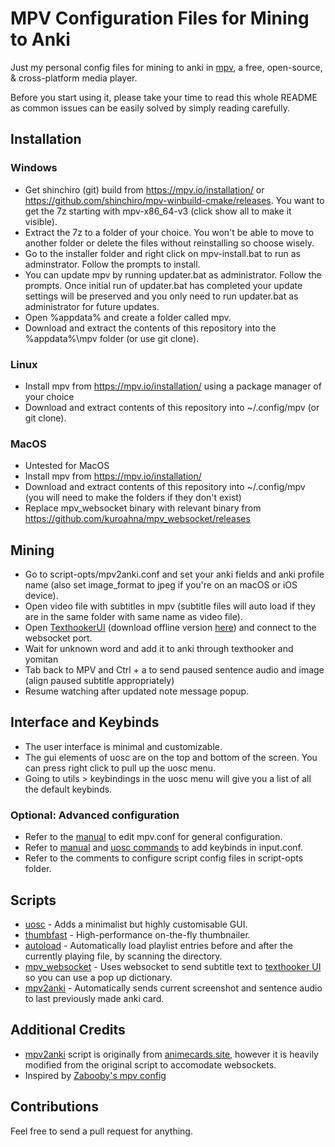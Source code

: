 # MPV Configuration Files for Mining to Anki
Just my personal config files for mining to anki in [mpv](https://mpv.io/), a free, open-source, & cross-platform media player. 

Before you start using it, please take your time to read this whole README as common issues can be easily solved by simply reading carefully.

## Installation

### Windows
- Get shinchiro (git) build from https://mpv.io/installation/ or https://github.com/shinchiro/mpv-winbuild-cmake/releases. You want to get the 7z starting with 
mpv-x86_64-v3 (click show all to make it visible).
- Extract the 7z to a folder of your choice. You won't be able to move to another folder or delete the files without reinstalling so choose wisely.
- Go to the installer folder and right click on mpv-install.bat to run as adminstrator. Follow the prompts to install.
- You can update mpv by running updater.bat as administrator. Follow the prompts. Once initial run of updater.bat has completed your update settings will be preserved and you only need to run updater.bat as administrator for future updates.
- Open %appdata% and create a folder called mpv.
- Download and extract the contents of this repository into the %appdata%\mpv folder (or use git clone).

### Linux
- Install mpv from https://mpv.io/installation/ using a package manager of your choice
- Download and extract contents of this repository into ~/.config/mpv (or git clone).

### MacOS
- Untested for MacOS
- Install mpv from https://mpv.io/installation/ 
- Download and extract contents of this repository into ~/.config/mpv (you will need to make the folders if they don't exist)
- Replace mpv_websocket binary with relevant binary from https://github.com/kuroahna/mpv_websocket/releases

## Mining
- Go to script-opts/mpv2anki.conf and set your anki fields and anki profile name (also set image_format to jpeg if you're on an macOS or iOS device).
- Open video file with subtitles in mpv (subtitle files will auto load if they are in the same folder with same name as video file).
- Open [TexthookerUI](https://renji-xd.github.io/texthooker-ui/) (download offline version [here](https://raw.githubusercontent.com/Renji-XD/texthooker-ui/main/docs/index.html)) and connect to the websocket port.
- Wait for unknown word and add it to anki through texthooker and yomitan
- Tab back to MPV and Ctrl + a to send paused sentence audio and image (align paused subtitle appropriately)
- Resume watching after updated note message popup.

## Interface and Keybinds
- The user interface is minimal and customizable. 
- The gui elements of uosc are on the top and bottom of the screen. You can press right click to pull up the uosc menu.
- Going to utils > keybindings in the uosc menu will give you a list of all the default keybinds. 
### Optional: Advanced configuration
- Refer to the [manual](https://mpv.io/manual/master/) to edit mpv.conf for general configuration.
- Refer to [manual](https://mpv.io/manual/master/) and [uosc commands](https://github.com/tomasklaen/uosc#commands) to add keybinds in input.conf.
- Refer to the comments to configure script config files in script-opts folder.

## Scripts
- [uosc](https://github.com/darsain/uosc) - Adds a minimalist but highly customisable GUI.
- [thumbfast](https://github.com/po5/thumbfast) - High-performance on-the-fly thumbnailer.
- [autoload](https://github.com/mpv-player/mpv/blob/master/TOOLS/lua/autoload.lua) - Automatically load playlist entries before and after the currently playing file, by scanning the directory.
- [mpv_websocket](https://github.com/kuroahna/mpv_websocket) - Uses websocket to send subtitle text to [texthooker UI](https://github.com/Renji-XD/texthooker-ui) so you can use a pop up dictionary.
- [mpv2anki](https://raw.githubusercontent.com/kamperemu/jp-mpv-conf/refs/heads/master/scripts/mpv2anki.lua) - Automatically sends current screenshot and sentence audio to last previously made anki card.

## Additional Credits
- [mpv2anki](https://raw.githubusercontent.com/kamperemu/jp-mpv-conf/refs/heads/master/scripts/mpv2anki.lua) script is originally from [animecards.site](https://animecards.site/minefromanime/), however it is heavily modified from the original script to accomodate websockets.
- Inspired by [Zabooby's mpv config](https://github.com/Zabooby/mpv-config)

## Contributions
Feel free to send a pull request for anything.

